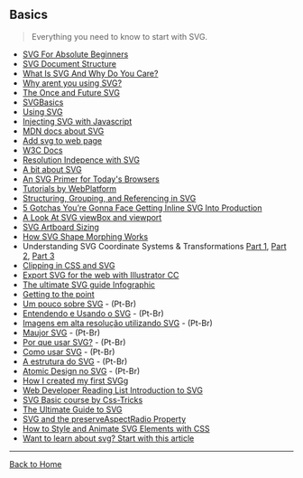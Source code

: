 ## Basics
> Everything you need to know to start with SVG.

* [SVG For Absolute Beginners](http://unicorn-ui.com/blog/svg-for-beginners.html)
* [SVG Document Structure](http://unicorn-ui.com/blog/svg-document-structure.html)
* [What Is SVG And Why Do You Care?](http://unicorn-ui.com/blog/what-is-svg-and-why-do-you-care.html)
* [Why arent you using SVG?](http://code.tutsplus.com/tutorials/why-arent-you-using-svg--net-25414)
* [The Once and Future SVG](http://radar.oreilly.com/2014/11/the-once-and-future-svg.html)
* [SVGBasics](http://www.svgbasics.com/)
* [Using SVG](http://css-tricks.com/using-svg/)
* [Injecting SVG with Javascript](http://www.pencilscoop.com/2014/04/injecting-svg-with-javascript/)
* [MDN docs about SVG](https://developer.mozilla.org/en-US/docs/Web/SVG)
* [Add svg to web page](http://www.sitepoint.com/add-svg-to-web-page/)
* [W3C Docs](http://www.w3.org/Graphics/SVG/)
* [Resolution Indepence with SVG](http://www.smashingmagazine.com/2012/01/16/resolution-independence-with-svg/)
* [A bit about SVG](http://seesparkbox.com/foundry/a_bit_about_svg)
* [An SVG Primer for Today's Browsers](http://www.w3.org/Graphics/SVG/IG/resources/svgprimer.html)
* [Tutorials by WebPlatform](http://docs.webplatform.org/wiki/svg)
* [Structuring, Grouping, and Referencing in SVG](http://sarasoueidan.com/blog/structuring-grouping-referencing-in-svg/)
* [5 Gotchas You’re Gonna Face Getting Inline SVG Into Production](http://css-tricks.com/gotchas-on-getting-svg-into-production/)
* [A Look At SVG viewBox and viewport](http://jonibologna.com/svg-viewbox-and-viewport/)
* [SVG Artboard Sizing](http://css-tricks.com/svg-artboard-sizing/)
* [How SVG Shape Morphing Works](http://css-tricks.com/svg-shape-morphing-works/)
* Understanding SVG Coordinate Systems & Transformations [Part 1](http://sarasoueidan.com/blog/svg-coordinate-systems/ "The viewport, viewBox, & preserveAspectRatio"), [Part 2](http://sarasoueidan.com/blog/svg-transformations/ "The transform Attribute"), [Part 3](http://sarasoueidan.com/blog/nesting-svgs/ "Establishing New Viewports")
* [Clipping in CSS and SVG](http://sarasoueidan.com/blog/css-svg-clipping/)
* [Export SVG for the web with Illustrator CC](http://creativedroplets.com/export-svg-for-the-web-with-illustrator-cc/)
* [The ultimate SVG guide Infographic](https://psdtowp.net/svg.html)
* [Getting to the point](http://schepers.cc/getting-to-the-point)
* [Um pouco sobre SVG](http://simplesideias.com.br/um-pouco-sobre-svg) - (Pt-Br)
* [Entendendo e Usando o SVG](http://www.devmedia.com.br/entendendo-e-usando-o-svg/19773) - (Pt-Br)
* [Imagens em alta resolução utilizando SVG](http://tableless.com.br/imagens-em-alta-resolucao-utilizando-svg/) - (Pt-Br)
* [Maujor SVG](http://maujorsvg.com.br/) - (Pt-Br)
* [Por que usar SVG?](http://willianjusten.com.br/por-que-usar-svg/) - (Pt-Br)
* [Como usar SVG](http://willianjusten.com.br/como-usar-svg/) - (Pt-Br)
* [A estrutura do SVG](http://willianjusten.com.br/a-estrutura-do-svg/) - (Pt-Br)
* [Atomic Design no SVG](http://willianjusten.com.br/atomic-design-no-svg/) - (Pt-Br)
* [How I created my first SVGg](https://ihatetomatoes.net/how-i-created-my-first-svg/)
* [Web Developer Reading List Introduction to SVG](http://demosthenes.info/blog/970/Web-Developer-Reading-List-Introduction-to-SVG)
* [SVG Basic course by Css-Tricks](http://css-tricks.com/lodge/svg/table-of-contents/)
* [The Ultimate Guide to SVG](http://www.webdesignerdepot.com/2015/01/the-ultimate-guide-to-svg/)
* [SVG and the preserveAspectRadio Property](http://unmatchedstyle.com/news/svg-and-the-preserveaspectratio-property.php)
* [How to Style and Animate SVG Elements with CSS](http://medialoot.com/blog/how-to-style-and-animate-svg-elements-with-css/)
* [Want to learn about svg? Start with this article](http://www.designyourway.net/blog/resources/want-to-learn-about-svg-start-with-this-article/)

---
[Back to Home](https://github.com/willianjusten/awesome-svg)
